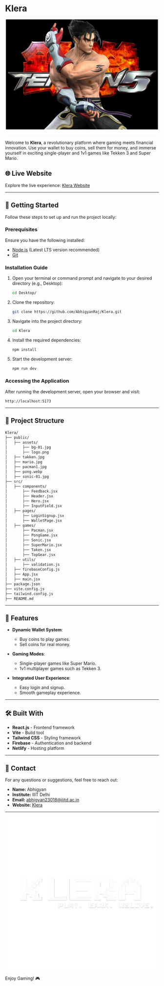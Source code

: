 # Klera

![Klera Banner](./public/takken.jpg)

Welcome to **Klera**, a revolutionary platform where gaming meets financial innovation. Use your wallet to buy coins, sell them for money, and immerse yourself in exciting single-player and 1v1 games like Tekken 3 and Super Mario.

## 🌐 Live Website
Explore the live experience: [Klera Website](https://klera.netlify.app/)

---

## 🚀 Getting Started
Follow these steps to set up and run the project locally:

### Prerequisites
Ensure you have the following installed:
- [Node.js](https://nodejs.org/) (Latest LTS version recommended)
- [Git](https://git-scm.com/)

### Installation Guide

1. Open your terminal or command prompt and navigate to your desired directory (e.g., Desktop):
   ```bash
   cd Desktop/
   ```

2. Clone the repository:
   ```bash
   git clone https://github.com/AbhigyanRaj/Klera.git
   ```

3. Navigate into the project directory:
   ```bash
   cd Klera
   ```

4. Install the required dependencies:
   ```bash
   npm install
   ```

5. Start the development server:
   ```bash
   npm run dev
   ```

### Accessing the Application
After running the development server, open your browser and visit:
```
http://localhost:5173
```

---

## 📂 Project Structure

```
Klera/
├── public/
│   ├── assets/
│       ├── bg-01.jpg
│       ├── logo.png
│   ├── takken.jpg
│   ├── mario.jpg
│   ├── pacman1.jpg
│   ├── pong.webp
│   ├── sonic-01.jpg
├── src/
│   ├── components/
│       ├── Feedback.jsx
│       ├── Header.jsx
│       ├── Hero.jsx
│       ├── InputField.jsx
│   ├── pages/
│       ├── LoginSignup.jsx
│       ├── WalletPage.jsx
│   ├── games/
│       ├── Pacman.jsx
│       ├── PongGame.jsx
│       ├── Sonic.jsx
│       ├── SuperMario.jsx
│       ├── Taken.jsx
│       ├── TopGear.jsx
│   ├── utils/
│       ├── validation.js
│   ├── firebaseConfig.js
│   ├── App.jsx
│   ├── main.jsx
├── package.json
├── vite.config.js
├── tailwind.config.js
├── README.md
```

---

## 🌟 Features

- **Dynamic Wallet System**: 
  - Buy coins to play games.
  - Sell coins for real money.

- **Gaming Modes**:
  - Single-player games like Super Mario.
  - 1v1 multiplayer games such as Tekken 3.

- **Integrated User Experience**:
  - Easy login and signup.
  - Smooth gameplay experience.

---

## 🛠️ Built With

- **React.js** - Frontend framework
- **Vite** - Build tool
- **Tailwind CSS** - Styling framework
- **Firebase** - Authentication and backend
- **Netlify** - Hosting platform

---

## 📧 Contact
For any questions or suggestions, feel free to reach out:
- **Name:** Abhigyan
- **Institute:** IIIT Delhi
- **Email:** [abhigyan23018@iiitd.ac.in](mailto:abhigyan23018@iiitd.ac.in)
- **Website:** [Klera](https://klera.netlify.app/)

---

![Klera Logo](./public/logo.png)

Enjoy Gaming! 🎮

